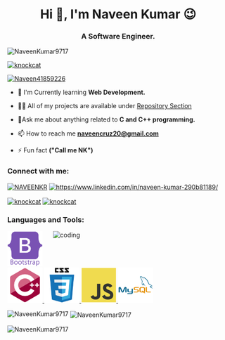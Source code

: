 <h1 align="center">Hi 👋, I'm Naveen Kumar 😉 </h1>
<h3 align="center">A Software Engineer.</h3>

<p align="left"> <img src="https://komarev.com/ghpvc/?username=knockcat&label=Profile%20views&color=0e75b6&style=flat" alt="NaveenKumar9717" /> </p>

<p align="left"> <a href="https://github.com/ryo-ma/github-profile-trophy"><img src="https://github-profile-trophy.vercel.app/?username=knockcat" alt="knockcat" /></a> </p>

<p align="left"> <a href="https://twitter.com/Naveen41859226" target="blank"><img src="https://img.shields.io/twitter/follow/Naveen41859226?logo=twitter&style=for-the-badge" alt="Naveen41859226" /></a> </p>

- 🌱 I'm Currently learning **Web Development.**

- 👨‍💻 All of my projects are available under [Repository Section](https://github.com/NaveenKumar9717?tab=repositories)

- 💬Ask me about anything related to **C and C++ programming.**

- 📫 How to reach me **naveencruz20@gmail.com**

- ⚡ Fun fact **("Call me NK")**

<h3 align="left">Connect with me:</h3>
<p align="left">
<a href="https://twitter.com/Naveen41859226" target="blank"><img align="center" src="https://raw.githubusercontent.com/rahuldkjain/github-profile-readme-generator/master/src/images/icons/Social/twitter.svg" alt="NAVEENKR" height="30" width="40" /></a>
<a href="https://www.linkedin.com/in/naveen-kumar-290b81189/7" target="blank"><img align="center" src="https://raw.githubusercontent.com/rahuldkjain/github-profile-readme-generator/master/src/images/icons/Social/linked-in-alt.svg" alt="https://www.linkedin.com/in/naveen-kumar-290b81189/" height="30" width="40" /></a>
 
<a href="https://www.hackerrank.com/naveencruz20?hr_r=1" target="blank"><img align="center" src="https://raw.githubusercontent.com/rahuldkjain/github-profile-readme-generator/master/src/images/icons/Social/hackerrank.svg" alt="knockcat" height="30" width="40" /></a>
<a href="https://www.leetcode.com/J" target="blank"><img align="center" src="https://raw.githubusercontent.com/rahuldkjain/github-profile-readme-generator/master/src/images/icons/Social/leet-code.svg" alt="knockcat" height="30" width="40" /></a>
</p>

<h3 align="left">Languages and Tools:</h3>
<img align ="right" src="https://image.freepik.com/free-vector/programmer-concept-illustration_114360-2923.jpg" alt="coding" width ="400" />
<p align="left"> <a href="https://getbootstrap.com" target="_blank"> <img src="https://raw.githubusercontent.com/devicons/devicon/master/icons/bootstrap/bootstrap-plain-wordmark.svg" alt="bootstrap" width="80" height="80"/> </a> <a href="https://www.w3schools.com/cpp/" target="_blank"> <img src="https://raw.githubusercontent.com/devicons/devicon/master/icons/cplusplus/cplusplus-original.svg" alt="cplusplus" width="80" height="80" margin ="70px"/> </a> <a href="https://www.w3schools.com/css/" target="_blank"> <img src="https://raw.githubusercontent.com/devicons/devicon/master/icons/css3/css3-original-wordmark.svg" alt="css3" width="80" height="80" margin = "50px" /> </a> <a href="https://developer.mozilla.org/en-US/docs/Web/JavaScript" target="_blank"> <img src="https://raw.githubusercontent.com/devicons/devicon/master/icons/javascript/javascript-original.svg" alt="javascript" width="80" height="80"/> </a> <a href="https://www.mysql.com/" target="_blank"> <img src="https://raw.githubusercontent.com/devicons/devicon/master/icons/mysql/mysql-original-wordmark.svg" alt="mysql" width="80" height="80"/> </a> </p>

<p><img align="left" src="https://github-readme-stats.vercel.app/api/top-langs?username=NaveenKumar9717&show_icons=true&locale=en&layout=compact" alt="NaveenKumar9717" /></p>

<p>&nbsp;<img align="center" src="https://github-readme-stats.vercel.app/api?username=NaveenKumar9717&show_icons=true&locale=en" alt="NaveenKumar9717" /></p>

<p><img align="center" src="https://github-readme-streak-stats.herokuapp.com/?user=NaveenKumar9717&" alt="NaveenKumar9717" /></p>
